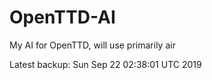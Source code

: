 # OpenTTD-AI
My AI for OpenTTD, will use primarily air

Latest backup: Sun Sep 22 02:38:01 UTC 2019
